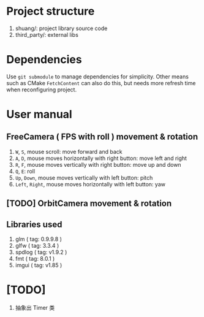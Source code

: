 # Project structure

1. shuang/: project library source code
2. third_party/: external libs

# Dependencies

Use `git submodule` to manage dependencies for simplicity. Other means such as CMake `FetchContent` can also do this,
but needs more refresh time when reconfiguring project.

# User manual

## FreeCamera ( FPS with roll ) movement & rotation

1. `W`, `S`, mouse scroll: move forward and back
2. `A`, `D`, mouse moves horizontally with right button: move left and right
3. `R`, `F`, mouse moves vertically with right button: move up and down
4. `Q`, `E`: roll
5. `Up`, `Down`, mouse moves vertically with left button: pitch
6. `Left`, `Right`, mouse moves horizontally with left button: yaw

## [TODO] OrbitCamera movement & rotation

## Libraries used

1. glm ( tag: 0.9.9.8 )
2. glfw ( tag: 3.3.4 )
3. spdlog ( tag: v1.9.2 )
4. fmt ( tag: 8.0.1 )
5. imgui ( tag: v1.85 )

# [TODO]

1. 抽象出 Timer 类

